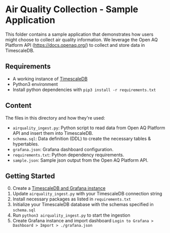 # Air Quality Collection - Sample Application

This folder contains a sample application that demonstrates how users might choose
to collect air quality information. We leverage the Open AQ Platform API (https://docs.openaq.org/)
to collect and store data in TimescaleDB.

## Requirements
- A working instance of [TimescaleDB](https://docs.timescale.com)
- Python3 environment
- Install python dependencies with `pip3 install -r requirements.txt`

## Content
The files in this directory and how they're used:

* `airquality_ingest.py`: Python script to read data from Open AQ Platform API and insert them into TimescaleDB.
* `schema.sql`: Data definition (DDL) to create the necessary tables & hypertables.
* `grafana.json`: Grafana dashboard configuration.
* `requirements.txt`: Python dependency requirements.
* `sample.json`: Sample json output from the Open AQ Platform API.

## Getting Started
0. Create a [TimescaleDB and Grafana instance](https://www.timescale.com/cloud-signup)
1. Update `airquality_ingest.py` with your TimescaleDB connection string
2. Install necessary packages as listed in `requirements.txt`
3. Initialize your TimescaleDB database with the schemas specified in `schema.sql`
4. Run `python3 airquality_ingest.py` to start the ingestion
5. Create Grafana instance and import dashboard `Login to Grafana > Dashboard > Import > ./grafana.json`

